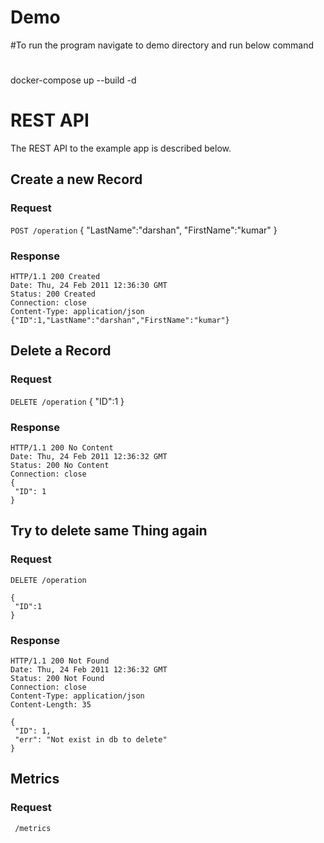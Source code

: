 # Demo
#To run the program navigate to demo directory and run below command
# 
docker-compose up --build -d
# REST API

The REST API to the example app is described below.

## Create a new Record

### Request

`POST /operation`
  {
    "LastName":"darshan",
    "FirstName":"kumar"
  }

### Response

    HTTP/1.1 200 Created
    Date: Thu, 24 Feb 2011 12:36:30 GMT
    Status: 200 Created
    Connection: close
    Content-Type: application/json
    {"ID":1,"LastName":"darshan","FirstName":"kumar"}

## Delete a Record

### Request

`DELETE /operation`
  {
   "ID":1
 }

### Response

    HTTP/1.1 200 No Content
    Date: Thu, 24 Feb 2011 12:36:32 GMT
    Status: 200 No Content
    Connection: close
    {
     "ID": 1
    }


## Try to delete same Thing again

### Request

`DELETE /operation`

    {
     "ID":1
    }

### Response

    HTTP/1.1 200 Not Found
    Date: Thu, 24 Feb 2011 12:36:32 GMT
    Status: 200 Not Found
    Connection: close
    Content-Type: application/json
    Content-Length: 35

    {
     "ID": 1,
     "err": "Not exist in db to delete"
    }
## Metrics 

### Request

` /metrics`
